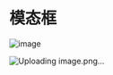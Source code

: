 # 模态框
![image](https://github.com/SlinkX/utils/assets/144294415/ab47ed81-d291-41b2-b4f5-dd5d9cb71dd5)

![Uploading image.png…]()
